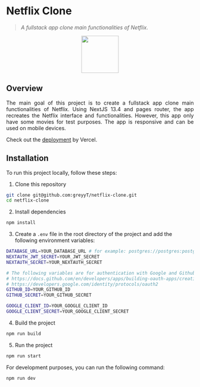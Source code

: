 # Netflix Clone

> _A fullstack app clone main functionalities of Netflix._

<p align='center'>
<img width=100 src="https://cdn4.iconfinder.com/data/icons/logos-and-brands/512/227_Netflix_logo-512.png">
</p>

## Overview

<p align="justify">
The main goal of this project is to create a fullstack app clone main functionalities of Netflix. Using NextJS 13.4 and pages router, the app recreates the Netflix interface and functionalities. However, this app only have some movies for test purposes. The app is responsive and can be used on mobile devices.
</p>

Check out the [deployment](https://greyyt-netflix-clone.vercel.app/auth) by Vercel.

## Installation

To run this project locally, follow these steps:

1. Clone this repository

```sh
git clone git@github.com:greyyT/netflix-clone.git
cd netflix-clone
```

2. Install dependencies

```sh
npm install
```

3. Create a `.env` file in the root directory of the project and add the following environment variables:

```sh
DATABASE_URL=YOUR_DATABASE_URL # for example: postgres://postgres:postgres@localhost:5432/netflix
NEXTAUTH_JWT_SECRET=YOUR_JWT_SECRET
NEXTAUTH_SECRET=YOUR_NEXTAUTH_SECRET

# The following variables are for authentication with Google and Github. You can get them from the following links:
# https://docs.github.com/en/developers/apps/building-oauth-apps/creating-an-oauth-app
# https://developers.google.com/identity/protocols/oauth2
GITHUB_ID=YOUR_GITHUB_ID
GITHUB_SECRET=YOUR_GITHUB_SECRET

GOOGLE_CLIENT_ID=YOUR_GOOGLE_CLIENT_ID
GOOGLE_CLIENT_SECRET=YOUR_GOOGLE_CLIENT_SECRET
```

4. Build the project

```sh
npm run build
```

5. Run the project

```sh
npm run start
```

For development purposes, you can run the following command:

```sh
npm run dev
```
